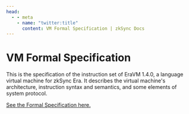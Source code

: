 ```yaml
---
head:
  - - meta
    - name: "twitter:title"
      content: VM Formal Specification | zkSync Docs
---
```


# VM Formal Specification

This is the specification of the instruction set of EraVM 1.4.0, a language virtual machine for zkSync Era. It describes the virtual machine's architecture, instruction syntax and semantics, and some elements of system protocol.

[See the Formal Specification here.](https://matter-labs.github.io/eravm-spec/spec.html)

